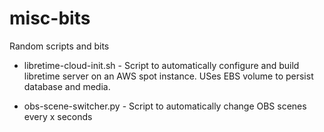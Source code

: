 # misc-bits
Random scripts and bits

- libretime-cloud-init.sh - Script to automatically configure and build libretime server on an AWS spot instance. USes EBS volume to persist database and media.

- obs-scene-switcher.py - Script to automatically change OBS scenes every x seconds

